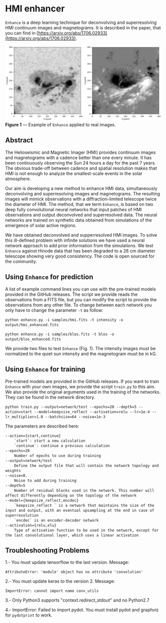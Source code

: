 # HMI enhancer

`Enhance` is a deep learning technique for deconvolving and superresolving HMI continuum images and magnetograms. It is described in the paper, that you can find in [https://arxiv.org/abs/1706.02933](https://arxiv.org/abs/1706.02933).

![example](docs/imagen.gif?raw=true "")
**Figure 1** — Example of `Enhance` applied to real images.

## Abstract

The Helioseismic and Magnetic Imager (HMI) provides continuum images and magnetograms with a cadence better than one every minute. It has been continuously observing the Sun 24 hours a day for the past 7 years. The obvious trade-off between cadence and spatial resolution makes that HMI is not enough to analyze the smallest-scale events in the solar atmosphere.
 
Our aim is developing a new method to enhance HMI data, simultaneously deconvolving and superresolving images and magnetograms. The resulting images will mimick observations with a diffraction-limited telescope twice the diameter of HMI. The method, that we term `Enhance`, is based on two deep fully convolutional neural networks that input patches of HMI observations and output deconvolved and superresolved data. The neural networks are trained on synthetic data obtained from simulations of the emergence of solar active regions.
 
We have obtained deconvolved and supperresolved HMI images. To solve this ill-defined problem with infinite solutions we have used a neural network approach to add prior information from the simulations. We test `Enhance` against Hinode data that has been degraded to a 28 cm diameter telescope showing very good consistency. The code is open sourced for the community.


## Using `Enhance` for prediction
A list of example command lines you can use with the pre-trained models provided in the GitHub releases. The script we provide reads the observations from a FITS file, but you can modify the script to provide the observations from any other file. To change between each network you only have to change the parameter `-t` as follow:

```
python enhance.py -i samples/hmi.fits -t intensity -o output/hmi_enhanced.fits
```

```
python enhance.py -i samples/blos.fits -t blos -o output/blos_enhanced.fits
```

We provide two files to test `Enhance` (Fig. 1). The intensity images must be normalized to the quiet sun intensity and the magnetogram must be in kG.

## Using `Enhance` for training

Pre-trained models are provided in the GitHub releases. If you want to train `Enhance` with your own images, we provide the script `train.py` to this aim. We also provide the original arguments used in the training of the networks. They can be found in the network directory.

```
python train.py --output=network/test --epochs=20 --depth=5 --action=start --model=keepsize_reflect --activation=relu --lr=1e-4 --lr_multiplier=1.0 --batchsize=64 --noise=1e-3
```

The parameters are described here:


    --action={start,continue}
        `start`: start a new calculation
        `continue`: continue a previous calculation
    --epochs=20
        Number of epochs to use during training
    --output=network/test 
        Define the output file that will contain the network topology and weights
    --noise=0.
        Noise to add during training
    --depth=5
        Number of residual blocks used in the network. This number will affect differently depending on the topology of the network
    --model={keepsize_reflect,encdec}
        `keepsize_reflect ` is a network that maintains the size of the input and output, with an eventual upsampling at the end in case of superresolution
        `encdec` is an encoder-decoder network
    --activation={relu,elu}
        Type of activation function to be used in the network, except for the last convolutional layer, which uses a linear activation

## Troubleshooting Problems

1.- You must update tensorflow to the last version. Message:
```
AttributeError: 'module' object has no attribute 'convolution'
```

2.- You must update keras to the version 2. Message:
```
ImportError: cannot import name conv_utils
```

3.- Only Python3 supports "context.redirect_stdout" and no Python2.7

4.- ImportError: Failed to import pydot. You must install pydot and graphviz for `pydotprint` to work.
